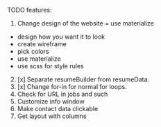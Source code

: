 TODO features:

1. Change design of the website = use materialize
  * design how you want it to look
  * create wireframe
  * pick colors
  * use materialize
  * use scss for style rules
2. [x] Separate resumeBuilder from resumeData.
3. [x] Change for-in for normal for loops.
4. Check for URL in jobs and such
5. Customize info window
6. Make contact data clickable
7. Get layout with columns

